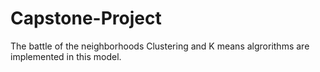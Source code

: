 # Capstone-Project
The battle of the neighborhoods
Clustering and K means algrorithms are implemented in this model.
